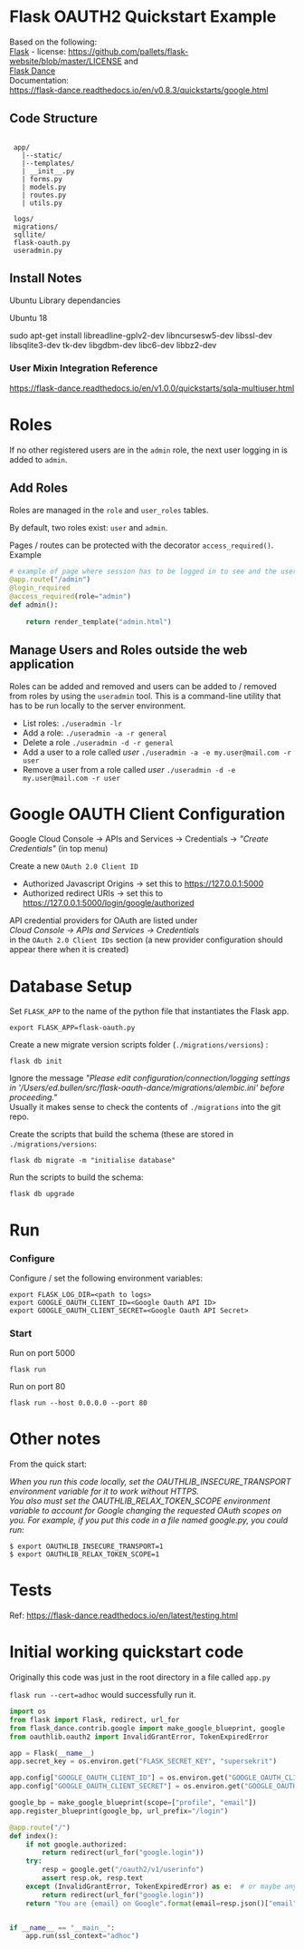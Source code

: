 
# Flask OAUTH2 Quickstart Example


Based on the following:  
[Flask](https://github.com/pallets/flask) - license: https://github.com/pallets/flask-website/blob/master/LICENSE
and  
[Flask Dance](https://github.com/singingwolfboy/flask-dance-google)   
Documentation:  
https://flask-dance.readthedocs.io/en/v0.8.3/quickstarts/google.html  

## Code Structure

```
 
 app/ 
   |--static/
   |--templates/
   | __init__.py
   | forms.py
   | models.py
   | routes.py
   | utils.py
   
 logs/
 migrations/
 sqllite/
 flask-oauth.py
 useradmin.py    
```

## Install Notes

Ubuntu Library dependancies

Ubuntu 18

sudo apt-get install libreadline-gplv2-dev libncursesw5-dev libssl-dev libsqlite3-dev tk-dev libgdbm-dev libc6-dev libbz2-dev

### User Mixin Integration Reference

https://flask-dance.readthedocs.io/en/v1.0.0/quickstarts/sqla-multiuser.html

# Roles 

If no other registered users are in the `admin` role, the next user logging in is added to `admin`. 

## Add Roles

Roles are managed in the `role` and `user_roles` tables.  

By default, two roles exist: `user` and `admin`.    

Pages / routes can be protected with the decorator `access_required()`. Example  
```python
# example of page where session has to be logged in to see and the user has to be a member of group "admin"
@app.route("/admin")
@login_required
@access_required(role="admin")
def admin():
    
    return render_template("admin.html")
```


## Manage Users and Roles outside the web application
Roles can be added and removed and users can be added to / removed from roles by using the `useradmin` tool.  This is a command-line utility that has to be run locally to the server environment.

- List roles: `./useradmin -lr`  
- Add a role: `./useradmin -a -r general`  
- Delete a role `./useradmin -d -r general`  
- Add a user to a role called *user* `./useradmin -a -e my.user@mail.com -r user`
- Remove a user from a role called *user* `./useradmin -d -e my.user@mail.com -r user`


# Google OAUTH Client Configuration

Google Cloud Console -> APIs and Services -> Credentials -> *"Create Credentials"* (in top menu)
  
Create a new `OAuth 2.0 Client ID`  

+ Authorized Javascript Origins -> set this to https://127.0.0.1:5000
+ Authorized redirect URIs -> set this to https://127.0.0.1:5000/login/google/authorized

API credential providers for OAuth are listed under  
*Cloud Console -> APIs and Services -> Credentials*  
in the `OAuth 2.0 Client IDs` section (a new provider configuration should appear there when it is created)

# Database Setup

Set `FLASK_APP` to the name of the python file that instantiates the Flask app.
```
export FLASK_APP=flask-oauth.py
```

Create a new migrate version scripts folder (`./migrations/versions`) :
```
flask db init
```
Ignore the message *"Please edit configuration/connection/logging settings in '/Users/ed.bullen/src/flask-oauth-dance/migrations/alembic.ini' before proceeding."*  
Usually it makes sense to check the contents of `./migrations` into the git repo.  

Create the scripts that build the schema (these are stored in `./migrations/versions`:
```commandline
flask db migrate -m "initialise database" 
```

Run the scripts to build the schema:
```commandline
flask db upgrade
```

# Run

### Configure

Configure / set the following environment variables:
```
export FLASK_LOG_DIR=<path to logs>
export GOOGLE_OAUTH_CLIENT_ID=<Google Oauth API ID>
export GOOGLE_OAUTH_CLIENT_SECRET=<Google Oauth API Secret>
```

### Start
Run on port 5000
```commandline
flask run
```
Run on port 80
```commandline
flask run --host 0.0.0.0 --port 80
```

# Other notes

From the quick start:
   
*When you run this code locally, set the OAUTHLIB_INSECURE_TRANSPORT environment variable for it to work without HTTPS.   
You also must set the OAUTHLIB_RELAX_TOKEN_SCOPE environment variable to account for Google changing the requested OAuth scopes on you. 
For example, if you put this code in a file named google.py, you could run:*   
```commandline
$ export OAUTHLIB_INSECURE_TRANSPORT=1
$ export OAUTHLIB_RELAX_TOKEN_SCOPE=1
```


# Tests

Ref: https://flask-dance.readthedocs.io/en/latest/testing.html 


# Initial working quickstart code

Originally this code was just in the root directory in a file called `app.py`

`flask run --cert=adhoc` would successfully run it.

```python
import os
from flask import Flask, redirect, url_for
from flask_dance.contrib.google import make_google_blueprint, google
from oauthlib.oauth2 import InvalidGrantError, TokenExpiredError

app = Flask(__name__)
app.secret_key = os.environ.get("FLASK_SECRET_KEY", "supersekrit")

app.config["GOOGLE_OAUTH_CLIENT_ID"] = os.environ.get("GOOGLE_OAUTH_CLIENT_ID")
app.config["GOOGLE_OAUTH_CLIENT_SECRET"] = os.environ.get("GOOGLE_OAUTH_CLIENT_SECRET")

google_bp = make_google_blueprint(scope=["profile", "email"])
app.register_blueprint(google_bp, url_prefix="/login")

@app.route("/")
def index():
    if not google.authorized:
        return redirect(url_for("google.login"))
    try:
        resp = google.get("/oauth2/v1/userinfo")
        assert resp.ok, resp.text
    except (InvalidGrantError, TokenExpiredError) as e:  # or maybe any OAuth2Error
        return redirect(url_for("google.login"))
    return "You are {email} on Google".format(email=resp.json()["email"])


if __name__ == "__main__":
    app.run(ssl_context="adhoc")

```



